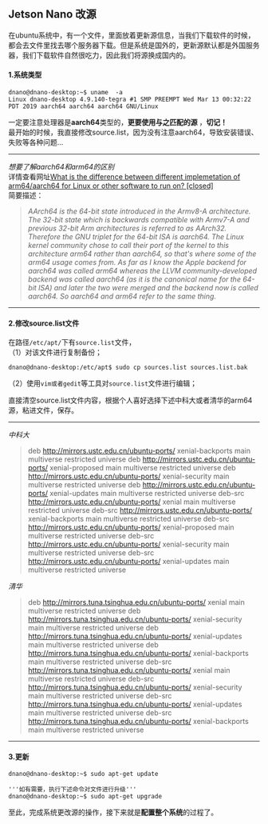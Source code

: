 Jetson Nano 改源
---
在ubuntu系统中，有一个文件，里面放着更新源信息，当我们下载软件的时候，都会去文件里找去哪个服务器下载。但是系统是国外的，更新源默认都是外国服务器，我们下载软件自然很吃力，因此我们将源换成国内的。

#### 1.系统类型
```shell
dnano@dnano-desktop:~$ uname  -a
Linux dnano-desktop 4.9.140-tegra #1 SMP PREEMPT Wed Mar 13 00:32:22 PDT 2019 aarch64 aarch64 aarch64 GNU/Linux
```
一定要注意处理器是**aarch64**类型的，**更要使用与之匹配的源** ，**切记！**   
最开始的时候，我直接修改source.list，因为没有注意aarch64，导致安装错误、失败等各种问题...  
___
*想要了解aarch64和arm64的区别*  
详情查看网址[What is the difference between different implemetation of arm64/aarch64 for Linux or other software to run on? [closed]
](https://unix.stackexchange.com/questions/461179/what-is-the-difference-between-different-implemetation-of-arm64-aarch64-for-linu)  
简要描述：  

>*AArch64 is the 64-bit state introduced in the Armv8-A architecture. The 32-bit state which is backwards compatible with Armv7-A and previous 32-bit Arm architectures is referred to as AArch32. Therefore the GNU triplet for the 64-bit ISA is aarch64. The Linux kernel community chose to call their port of the kernel to this architecture arm64 rather than aarch64, so that's where some of the arm64 usage comes from.*
*As far as I know the Apple backend for aarch64 was called arm64 whereas the LLVM community-developed backend was called aarch64 (as it is the canonical name for the 64-bit ISA) and later the two were merged and the backend now is called aarch64.*
*So aarch64 and arm64 refer to the same thing.*
___
#### 2.修改source.list文件
在路径```/etc/apt/```下有```source.list```文件，  
（1）对该文件进行复制备份；  
```shell
dnano@dnano-desktop:/etc/apt$ sudo cp sources.list sources.list.bak
```
（2）使用```vim或者gedit```等工具对```source.list```文件进行编辑；  

直接清空source.list文件内容，根据个人喜好选择下述中科大或者清华的arm64源，粘进文件，保存。
___
*中科大*
>deb http://mirrors.ustc.edu.cn/ubuntu-ports/ xenial-backports main multiverse restricted universe
deb http://mirrors.ustc.edu.cn/ubuntu-ports/ xenial-proposed main multiverse restricted universe
deb http://mirrors.ustc.edu.cn/ubuntu-ports/ xenial-security main multiverse restricted universe
deb http://mirrors.ustc.edu.cn/ubuntu-ports/ xenial-updates main multiverse restricted universe
deb-src http://mirrors.ustc.edu.cn/ubuntu-ports/ xenial main multiverse restricted universe
deb-src http://mirrors.ustc.edu.cn/ubuntu-ports/ xenial-backports main multiverse restricted universe
deb-src http://mirrors.ustc.edu.cn/ubuntu-ports/ xenial-proposed main multiverse restricted universe
deb-src http://mirrors.ustc.edu.cn/ubuntu-ports/ xenial-security main multiverse restricted universe
deb-src http://mirrors.ustc.edu.cn/ubuntu-ports/ xenial-updates main multiverse restricted universe

*清华*
>deb http://mirrors.tuna.tsinghua.edu.cn/ubuntu-ports/ xenial main multiverse restricted universe
deb http://mirrors.tuna.tsinghua.edu.cn/ubuntu-ports/ xenial-security main multiverse restricted universe
deb http://mirrors.tuna.tsinghua.edu.cn/ubuntu-ports/ xenial-updates main multiverse restricted universe
deb http://mirrors.tuna.tsinghua.edu.cn/ubuntu-ports/ xenial-backports main multiverse restricted universe
deb-src http://mirrors.tuna.tsinghua.edu.cn/ubuntu-ports/ xenial main multiverse restricted universe
deb-src http://mirrors.tuna.tsinghua.edu.cn/ubuntu-ports/ xenial-security main multiverse restricted universe
deb-src http://mirrors.tuna.tsinghua.edu.cn/ubuntu-ports/ xenial-updates main multiverse restricted universe
deb-src http://mirrors.tuna.tsinghua.edu.cn/ubuntu-ports/ xenial-backports main multiverse restricted universe
___
#### 3.更新
```shell
dnano@dnano-desktop:~$ sudo apt-get update

'''如有需要，执行下述命令对文件进行升级'''
dnano@dnano-desktop:~$ sudo apt-get upgrade
```
至此，完成系统更改源的操作，接下来就是**配置整个系统**的过程了。
